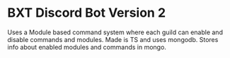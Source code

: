 # BXT Discord Bot Version 2

Uses a Module based command system where each guild can enable and disable commands and modules.
Made is TS and uses mongodb. Stores info about enabled modules and commands in mongo.
